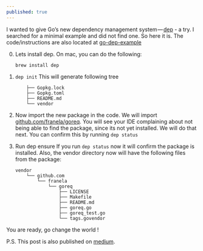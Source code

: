 ```yaml
---
published: true
---
```

I wanted to give Go’s new dependency management system — [dep](https://github.com/golang/dep) - a try. I searched for a minimal example and did not find one. So here it is. The code/instructions are also located at [go-dep-example](https://github.com/dharmeshkakadia/go-dep-example)

0. Lets install dep. On mac, you can do the following:

	`brew install dep`

1. `dep init` This will generate following tree

    ```
        ├── Gopkg.lock
        ├── Gopkg.toml
        ├── README.md
        └── vendor
    ```

2. Now import the new package in the code. We will import [github.com/franela/goreq](https://github.com/franela/goreq). You will see your IDE complaining about not being able to find the package, since its not yet installed. We will do that next. You can confirm this by running `dep status`

3. Run dep ensure If you run `dep status` now it will confirm the package is installed. Also, the vendor directory now will have the following files from the package:
    ```
    vendor
        └── github.com
            └── franela
                └── goreq
                    ├── LICENSE
                    ├── Makefile
                    ├── README.md
                    ├── goreq.go
                    ├── goreq_test.go
                    └── tags.govendor
    ```

You are ready, go change the world !

P.S. This post is also published on [medium](https://medium.com/@dharmesh.kakadia/minimal-go-dep-example-54fc862615c4).
